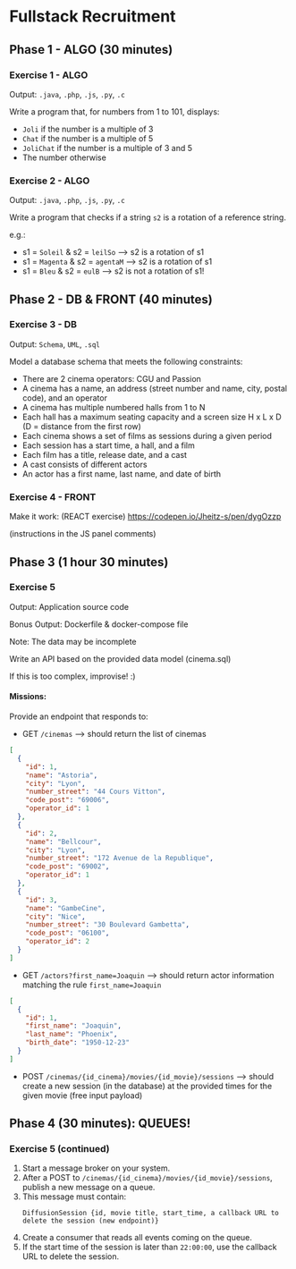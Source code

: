 # Fullstack Recruitment

## Phase 1 - ALGO (30 minutes)
### Exercise 1 - ALGO
Output: `.java`, `.php`, `.js`, `.py`, `.c`

Write a program that, for numbers from 1 to 101, displays:
* `Joli` if the number is a multiple of 3
* `Chat` if the number is a multiple of 5
* `JoliChat` if the number is a multiple of 3 and 5
* The number otherwise

### Exercise 2 - ALGO
Output: `.java`, `.php`, `.js`, `.py`, `.c`

Write a program that checks if a string `s2` is a rotation of a reference string.

e.g.:

* s1 = `Soleil` & s2 = `leilSo` --> s2 is a rotation of s1
* s1 = `Magenta` & s2 = `agentaM` --> s2 is a rotation of s1
* s1 = `Bleu` & s2 = `eulB` --> s2 is not a rotation of s1!

## Phase 2 - DB & FRONT (40 minutes)
### Exercise 3 - DB
Output: `Schema`, `UML`, `.sql`

Model a database schema that meets the following constraints:

* There are 2 cinema operators: CGU and Passion
* A cinema has a name, an address (street number and name, city, postal code), and an operator
* A cinema has multiple numbered halls from 1 to N
* Each hall has a maximum seating capacity and a screen size H x L x D (D = distance from the first row)
* Each cinema shows a set of films as sessions during a given period
* Each session has a start time, a hall, and a film
* Each film has a title, release date, and a cast
* A cast consists of different actors
* An actor has a first name, last name, and date of birth

### Exercise 4 - FRONT
Make it work: (REACT exercise)
https://codepen.io/Jheitz-s/pen/dygOzzp

(instructions in the JS panel comments)

## Phase 3 (1 hour 30 minutes)
### Exercise 5
Output: Application source code

Bonus Output: Dockerfile & docker-compose file

Note: The data may be incomplete

Write an API based on the provided data model (cinema.sql)

If this is too complex, improvise! :)

#### Missions:

Provide an endpoint that responds to:

* GET `/cinemas` --> should return the list of cinemas
```JSON
[
  {
    "id": 1,
    "name": "Astoria",
    "city": "Lyon",
    "number_street": "44 Cours Vitton",
    "code_post": "69006",
    "operator_id": 1
  },
  {
    "id": 2,
    "name": "Bellcour",
    "city": "Lyon",
    "number_street": "172 Avenue de la Republique",
    "code_post": "69002",
    "operator_id": 1
  },
  {
    "id": 3,
    "name": "GambeCine",
    "city": "Nice",
    "number_street": "30 Boulevard Gambetta",
    "code_post": "06100",
    "operator_id": 2
  }
]
```

* GET `/actors?first_name=Joaquin` --> should return actor information matching the rule `first_name=Joaquin`
```JSON
[
  {
    "id": 1,
    "first_name": "Joaquin",
    "last_name": "Phoenix",
    "birth_date": "1950-12-23"
  }
]
```

* POST `/cinemas/{id_cinema}/movies/{id_movie}/sessions` --> should create a new session (in the database) at the provided times for the given movie (free input payload)

## Phase 4 (30 minutes): QUEUES!
### Exercise 5 (continued)
1. Start a message broker on your system.
2. After a POST to `/cinemas/{id_cinema}/movies/{id_movie}/sessions`, publish a new message on a queue.
3. This message must contain:
    ```
    DiffusionSession {id, movie title, start_time, a callback URL to delete the session (new endpoint)}
    ```
4. Create a consumer that reads all events coming on the queue.
5. If the start time of the session is later than `22:00:00`, use the callback URL to delete the session.
